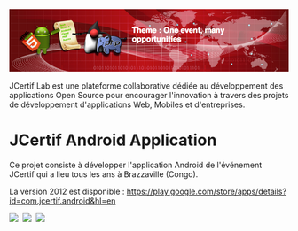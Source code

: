 <img src="https://github.com/JCERTIFLab/jcertif-static-resources/raw/master/img/bandeau_rouge_2012.png" />
<br/>

JCertif Lab est une plateforme collaborative dédiée au développement des applications Open Source pour encourager l'innovation à travers des projets de développement d'applications Web, Mobiles et d'entreprises.

JCertif Android Application
============== 
Ce projet consiste à développer l'application Android de l'événement JCertif qui a lieu tous les ans à Brazzaville (Congo).

La version 2012 est disponible : https://play.google.com/store/apps/details?id=com.jcertif.android&hl=en

<img src="https://lh3.ggpht.com/mvqARc89tSBov6_aPIhdirMGP2n8x3F5y6DiEmadqOCKkp9iR2jk7EFTpHHYkm5nNm8i" width="30%" />&nbsp;
<img src="https://lh4.ggpht.com/Ru7YxB5oKcjbgw0YjiWe7-8fSWLwVmUxaFfGBtTUVTPSYnhg6TIZCn0cxDudVrEmL8k"  width="30%" />&nbsp;
<img src="https://lh6.ggpht.com/olP2cIdGiS36e3aPTmVMFVUOcJu2wkpbzNB5JTX6MVyEDAziBC4phIgqAueoLYakQcOR" width="30%" />
